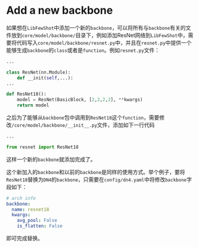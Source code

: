 # Add a new backbone

如果想在`LibFewShot`中添加一个新的`backbone`，可以将所有与`backbone`有关的文件放到`core/model/backbone/`目录下，例如添加ResNet网络到`LibFewShot`中，需要将代码写入`core/model/backbone/resnet.py`中，并且在`resnet.py`中提供一个能够生成`backbone`的`class`或者是`function`。例如`resnet.py`文件：

```python
...

class ResNet(nn.Module):
	def __init(self,...):
...

def ResNet18():
	model = ResNet(BasicBlock, [2,2,2,2], **kwargs)
	return model
```

之后为了能够从`backbone`包中调用到`ResNet18`这个`function`，需要修改`/core/model/backbone/__init__.py`文件，添加如下一行代码

```python
...

from resnet import ResNet18
```

这样一个新的`backbone`就添加完成了。

这个新加入的`backbone`和以前的`backbone`是同样的使用方式。举个例子，要将`ResNet18`替换为`DN4`的`backbone`，只需要在`config/dn4.yaml`中将修改`backbone`字段如下：

```yaml
# arch info
backbone:
  name: resnet18
  kwargs:
    avg_pool: False
    is_flatten: False
```

即可完成替换。


